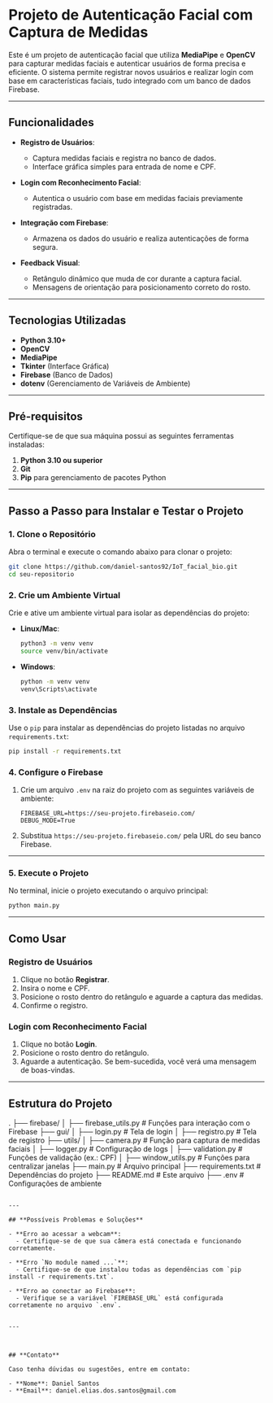 
# Projeto de Autenticação Facial com Captura de Medidas

Este é um projeto de autenticação facial que utiliza **MediaPipe** e **OpenCV** para capturar medidas faciais e autenticar usuários de forma precisa e eficiente. O sistema permite registrar novos usuários e realizar login com base em características faciais, tudo integrado com um banco de dados Firebase.

---

## **Funcionalidades**

- **Registro de Usuários**:
  - Captura medidas faciais e registra no banco de dados.
  - Interface gráfica simples para entrada de nome e CPF.
  
- **Login com Reconhecimento Facial**:
  - Autentica o usuário com base em medidas faciais previamente registradas.
  
- **Integração com Firebase**:
  - Armazena os dados do usuário e realiza autenticações de forma segura.
  
- **Feedback Visual**:
  - Retângulo dinâmico que muda de cor durante a captura facial.
  - Mensagens de orientação para posicionamento correto do rosto.

---

## **Tecnologias Utilizadas**

- **Python 3.10+**
- **OpenCV**
- **MediaPipe**
- **Tkinter** (Interface Gráfica)
- **Firebase** (Banco de Dados)
- **dotenv** (Gerenciamento de Variáveis de Ambiente)

---

## **Pré-requisitos**

Certifique-se de que sua máquina possui as seguintes ferramentas instaladas:

1. **Python 3.10 ou superior**
2. **Git**
3. **Pip** para gerenciamento de pacotes Python

---

## **Passo a Passo para Instalar e Testar o Projeto**

### 1. **Clone o Repositório**

Abra o terminal e execute o comando abaixo para clonar o projeto:

```bash
git clone https://github.com/daniel-santos92/IoT_facial_bio.git
cd seu-repositorio
```

### 2. **Crie um Ambiente Virtual**

Crie e ative um ambiente virtual para isolar as dependências do projeto:

- **Linux/Mac**:
    ```bash
    python3 -m venv venv
    source venv/bin/activate
    ```

- **Windows**:
    ```bash
    python -m venv venv
    venv\Scripts\activate
    ```

### 3. **Instale as Dependências**

Use o `pip` para instalar as dependências do projeto listadas no arquivo `requirements.txt`:

```bash
pip install -r requirements.txt
```

### 4. **Configure o Firebase**

1. Crie um arquivo `.env` na raiz do projeto com as seguintes variáveis de ambiente:
    ```env
    FIREBASE_URL=https://seu-projeto.firebaseio.com/
    DEBUG_MODE=True
    ```
2. Substitua `https://seu-projeto.firebaseio.com/` pela URL do seu banco Firebase.

---

### 5. **Execute o Projeto**

No terminal, inicie o projeto executando o arquivo principal:

```bash
python main.py
```

---

## **Como Usar**

### **Registro de Usuários**

1. Clique no botão **Registrar**.
2. Insira o nome e CPF.
3. Posicione o rosto dentro do retângulo e aguarde a captura das medidas.
4. Confirme o registro.

### **Login com Reconhecimento Facial**

1. Clique no botão **Login**.
2. Posicione o rosto dentro do retângulo.
3. Aguarde a autenticação. Se bem-sucedida, você verá uma mensagem de boas-vindas.

---

## **Estrutura do Projeto**


.
├── firebase/
│   ├── firebase_utils.py  # Funções para interação com o Firebase
├── gui/
│   ├── login.py           # Tela de login
│   ├── registro.py        # Tela de registro
├── utils/
│   ├── camera.py          # Função para captura de medidas faciais
│   ├── logger.py          # Configuração de logs
│   ├── validation.py      # Funções de validação (ex.: CPF)
│   ├── window_utils.py    # Funções para centralizar janelas
├── main.py                # Arquivo principal
├── requirements.txt       # Dependências do projeto
├── README.md              # Este arquivo
├── .env                   # Configurações de ambiente
```

---

## **Possíveis Problemas e Soluções**

- **Erro ao acessar a webcam**:
  - Certifique-se de que sua câmera está conectada e funcionando corretamente.
  
- **Erro `No module named ...`**:
  - Certifique-se de que instalou todas as dependências com `pip install -r requirements.txt`.

- **Erro ao conectar ao Firebase**:
  - Verifique se a variável `FIREBASE_URL` está configurada corretamente no arquivo `.env`.


---



## **Contato**

Caso tenha dúvidas ou sugestões, entre em contato:

- **Nome**: Daniel Santos
- **Email**: daniel.elias.dos.santos@gmail.com
